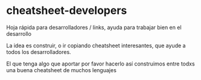 # cheatsheet-developers
Hoja rápida para desarrolladores / links, ayuda para trabajar bien en el desarrollo


La idea es construir, o ir copiando cheatsheet interesantes, que ayude a todos los desarrolladores.

El que tenga algo que aportar por favor hacerlo así construimos entre todxs una buena cheatsheet de muchos lenguajes

 
